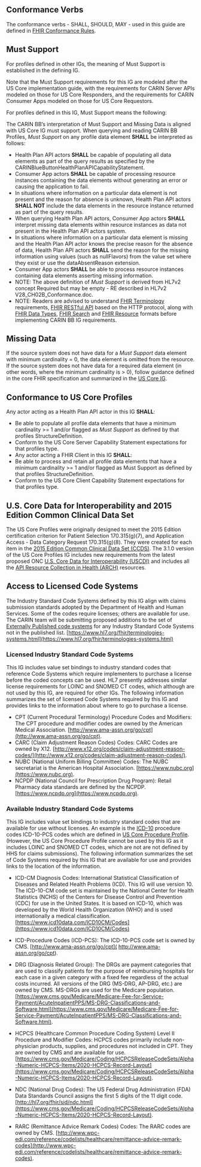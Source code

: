 ## Conformance Verbs
The conformance verbs - SHALL, SHOULD, MAY - used in this guide are defined in [FHIR Conformance Rules](https://trifolia-fhir-dev.lantanagroup.com/http:/hl7.org/fhir/R4/conformance-rules.html).

## Must Support
For profiles defined in other IGs, the meaning of Must Support is established in the defining IG. 

Note that the Must Support requirements for this IG are modeled after the US Core implementation guide, with the requirements for CARIN Server APIs modeled on those for US Core Responders, and the requirements for CARIN Consumer Apps modeled on those for US Core Requestors.

For profiles defined in this IG, Must Support means the following:

The CARIN BB’s interpretation of Must Support and Missing Data is aligned with US Core IG must support.  When querying and reading CARIN BB Profiles, *Must Support* on any profile data element **SHALL** be interpreted as follows:

* Health Plan API actors **SHALL** be capable of populating all data elements as part of the query results as specified by the CARINBlueButtonHealthPlanAPICapabilityStatement.
* Consumer App actors **SHALL** be capable of processing resource instances containing the data elements without generating an error or causing the application to fail. 
* In situations where information on a particular data element is not present and the reason for absence is unknown, Health Plan API actors **SHALL NOT** include the data elements in the resource instance returned as part of the query results.
* When querying Health Plan API actors, Consumer App actors **SHALL** interpret missing data elements within resource instances as data not present in the Health Plan API actors system.
* In situations where information on a particular data element is missing and the Health Plan API actor knows the precise reason for the absence of data, Health Plan API actors **SHALL** send the reason for the missing information using values (such as nullFlavors) from the value set where they exist or use the dataAbsentReason extension.
* Consumer App actors **SHALL** be able to process resource instances containing data elements asserting missing information.
* NOTE: The above definition of *Must Support* is derived from HL7v2 concept Required but may be empty - RE described in HL7v2 V28_CH02B_Conformance.doc.
* NOTE: Readers are advised to understand [FHIR Terminology](http://hl7.org/fhir/R4/terminologies.html) requirements, [FHIR RESTful API](http://hl7.org/fhir/R4/http.html) based on the HTTP protocol, along with [FHIR Data Types](http://hl7.org/fhir/R4/datatypes.html), [FHIR Search](http://hl7.org/fhir/R4/search.html) and [FHIR Resource](http://hl7.org/fhir/R4/resource.html) formats before implementing CARIN BB IG requirements.


## Missing Data
If the source system does not have data for a *Must Support* data element with minimum cardinality = 0, the data element is omitted from the resource. If the source system does not have data for a required data element (in other words, where the minimum cardinality is > 0), follow guidance defined in the core FHIR specification and summarized in the [US Core IG](http://hl7.org/fhir/us/core/general-guidance.html#missing-data).

## Conformance to US Core Profiles
Any actor acting as a Health Plan API actor in this IG **SHALL**:
* 	Be able to populate all profile data elements that have a minimum cardinality >= 1 and/or flagged as *Must Support* as defined by that profiles StructureDefinition.
* 	Conform to the US Core Server Capability Statement expectations for that profiles type.
* Any actor acting a FHIR Client in this IG **SHALL**:
* 	Be able to process and retain all profile data elements that have a minimum cardinality >= 1 and/or flagged as Must Support as defined by that profiles StructureDefinition.
* 	Conform to the US Core Client Capability Statement expectations for that profiles type.

## U.S. Core Data for Interoperability and 2015 Edition Common Clinical Data Set
The US Core Profiles were originally designed to meet the 2015 Edition certification criterion for Patient Selection 170.315(g)(7), and Application Access - Data Category Request 170.315(g)(8). They were created for each item in the [2015 Edition Common Clinical Data Set (CCDS)](https://www.healthit.gov/sites/default/files/ccds_reference_document_v1_1.pdf). The 3.1.0 version of the US Core Profiles IG includes new requirements from the latest proposed ONC [U.S. Core Data for Interoperability (USCDI)](https://www.healthit.gov/topic/laws-regulation-and-policy/notice-proposed-rulemaking-improve-interoperability-health) and includes all the [API Resource Collection in Health (ARCH)](https://www.healthit.gov/isa/api-resource-collection-health-arch) resources.


## Access to Licensed Code Systems
The Industry Standard Code Systems defined by this IG align with claims submission standards adopted by the Department of Health and Human  Services.  Some of the codes require licenses; others are available for use.  The CARIN team will be submitting proposed additions to the set of [Externally Published code systems](https://www.hl7.org/fhir/terminologies-systems.html) for any Industry Standard Code Systems not in the published list. [https://www.hl7.org/fhir/terminologies-systems.html](https://www.hl7.org/fhir/terminologies-systems.html)  

### Licensed Industry Standard Code Systems
 
This IG includes value set bindings to industry standard codes that reference Code Systems which require implementers to purchase a license before the coded concepts can be used.   HL7 presently addresses similar license requirements for LOINC and SNOMED CT codes, which although are not used by this IG, are required for other IGs.  The following information summarizes the set of licensed Code Systems required by this IG and provides links to the information about where to go to purchase a license.

* CPT (Current Procedural Terminology) Procedure Codes and Modifiers:  The CPT procedure and modifier codes are owned by the American Medical Association. [http://www.ama-assn.org/go/cpt](http://www.ama-assn.org/go/cpt). 
* CARC (Claim Adjustment Reason Codes) Codes:  CARC Codes are owned by X12.  [http://www.x12.org/codes/claim-adjustment-reason-codes/](http://www.x12.org/codes/claim-adjustment-reason-codes/).
* NUBC (National Uniform Billing Committee) Codes:  The NUBC secretariat is the American Hospital Association.  [https://www.nubc.org](https://www.nubc.org). 
* NCPDP (National Council for Prescription Drug Program):  Retail Pharmacy data standards are defined by the NCPDP.  [https://www.ncpdp.org](https://www.ncpdp.org).
 
### Available Industry Standard Code Systems
 
This IG includes value set bindings to industry standard codes that are available for use without licenses.  An example is the [ICD-10](http://www.icd10data.com/icd10pcs) procedure codes ICD-10-PCS codes which are defined in [US Core Procedure Profile](http://hl7.org/fhir/us/core/StructureDefinition/us-core-procedure).  (However, the US Core Procedure Profile cannot be used by this IG as it includes LOINC and SNOMED CT codes, which are not are not defined by HHS for claims submissions).  The following information summarizes the set of Code Systems required by this IG that are available for use and provides links to the location of the information.
 
* ICD-CM Diagnosis Codes: International Statistical Classification of Diseases and Related Health Problems (ICD).  This IG will use version 10.  The ICD-10-CM code set is maintained by the National Center for Health Statistics (NCHS) of the Centers for Disease Control and Prevention (CDC) for use in the United States. It is based on ICD-10, which was developed by the World Health Organization (WHO) and is used internationally a medical classification.  [https://www.icd10data.com/ICD10CM/Codes](https://www.icd10data.com/ICD10CM/Codes)

* ICD-Procedure Codes (ICD-PCS):  The ICD-10-PCS code set is owned by CMS.   [http://www.ama-assn.org/go/cpt]( http://www.ama-assn.org/go/cpt).

*  DRG (Diagnosis Related Group):  The DRGs are payment categories that are used to classify patients for the purpose of reimbursing hospitals for each case in a given category with a fixed fee regardless of the actual costs incurred.   All versions of the DRG (MS-DRG, AP-DRG, etc.) are owned by CMS.  MS-DRGs are used for the Medicare population.  [https://www.cms.gov/Medicare/Medicare-Fee-for-Service-Payment/AcuteInpatientPPS/MS-DRG-Classifications-and-Software.html](https://www.cms.gov/Medicare/Medicare-Fee-for-Service-Payment/AcuteInpatientPPS/MS-DRG-Classifications-and-Software.html).

* HCPCS (Healthcare Common Procedure Coding System) Level II Procedure and Modifier Codes:  HCPCS codes primarily include non-physician products, supplies, and procedures not included in CPT.  They are owned by CMS and are available for use.  [https://www.cms.gov/Medicare/Coding/HCPCSReleaseCodeSets/Alpha-Numeric-HCPCS-Items/2020-HCPCS-Record-Layout](https://www.cms.gov/Medicare/Coding/HCPCSReleaseCodeSets/Alpha-Numeric-HCPCS-Items/2020-HCPCS-Record-Layout).

* NDC (National Drug Codes):  The US Federal Drug Administration (FDA) Data Standards Council assigns the first 5 digits of the 11 digit code.  [http://hl7.org/fhir/sid/ndc.html](https://www.cms.gov/Medicare/Coding/HCPCSReleaseCodeSets/Alpha-Numeric-HCPCS-Items/2020-HCPCS-Record-Layout).

* RARC (Remittance Advice Remark Codes) Codes:  The RARC codes are owned by CMS.  [http://www.wpc-edi.com/reference/codelists/healthcare/remittance-advice-remark-codes](http://www.wpc-edi.com/reference/codelists/healthcare/remittance-advice-remark-codes).
 
